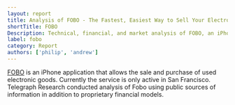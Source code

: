 ```yaml
---
layout: report
title: Analysis of FOBO - The Fastest, Easiest Way to Sell Your Electronics
shortTitle: FOBO
Description: Technical, financial, and market analysis of FOBO, an iPhone app for local sales of electronics. 
label: fobo
category: Report
authors: ['philip', 'andrew']
---
```


[FOBO](http://fobo.net) is an iPhone application that allows the sale and purchase of used electronic goods. Currently the service is only active in San Francisco. Telegraph Research conducted analysis of Fobo using public sources of information in addition to proprietary financial models. 
